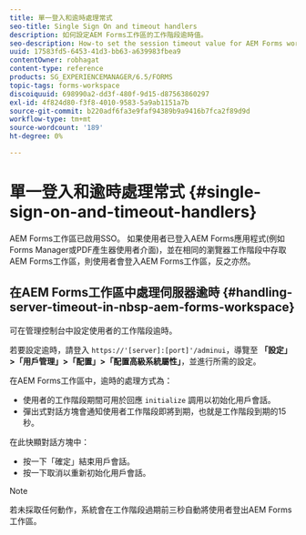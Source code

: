 ```yaml
---
title: 單一登入和逾時處理常式
seo-title: Single Sign On and timeout handlers
description: 如何設定AEM Forms工作區的工作階段逾時值。
seo-description: How-to set the session timeout value for AEM Forms workspace.
uuid: 17583fd5-6453-41d3-bb63-a639983fbea9
contentOwner: robhagat
content-type: reference
products: SG_EXPERIENCEMANAGER/6.5/FORMS
topic-tags: forms-workspace
discoiquuid: 698990a2-dd3f-480f-9d15-d87563860297
exl-id: 4f824d80-f3f8-4010-9583-5a9ab1151a7b
source-git-commit: b220adf6fa3e9faf94389b9a9416b7fca2f89d9d
workflow-type: tm+mt
source-wordcount: '189'
ht-degree: 0%

---
```


# 單一登入和逾時處理常式 {#single-sign-on-and-timeout-handlers}

AEM Forms工作區已啟用SSO。 如果使用者已登入AEM Forms應用程式(例如Forms Manager或PDF產生器使用者介面)，並在相同的瀏覽器工作階段中存取AEM Forms工作區，則使用者會登入AEM Forms工作區，反之亦然。

## 在AEM Forms工作區中處理伺服器逾時 {#handling-server-timeout-in-nbsp-aem-forms-workspace}

可在管理控制台中設定使用者的工作階段逾時。

若要設定逾時，請登入 `https://'[server]:[port]'/adminui`，導覽至 **「設定」>「用戶管理」>「配置」>「配置高級系統屬性」**，並進行所需的設定。

在AEM Forms工作區中，逾時的處理方式為：

* 使用者的工作階段期間可用於回應 `initialize` 調用以初始化用戶會話。
* 彈出式對話方塊會通知使用者工作階段即將到期，也就是工作階段到期的15秒。

在此快顯對話方塊中：

* 按一下「確定」結束用戶會話。
* 按一下取消以重新初始化用戶會話。

>[!NOTE]
>
>若未採取任何動作，系統會在工作階段過期前三秒自動將使用者登出AEM Forms工作區。
